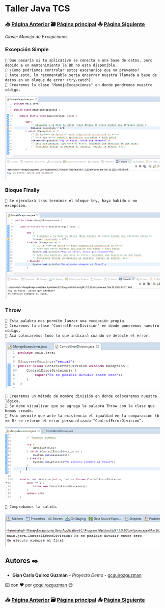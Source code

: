 # Taller Java TCS
### 📥 [Página Anterior](https://github.com/gcquirozguzman/java-tcs-202001/tree/ACBA100001) 🗃️ [Página principal](https://github.com/gcquirozguzman/java-tcs-202001) 📤 [Página Siguiente](https://github.com/gcquirozguzman/java-tcs-202001/tree/ENUM100001)

_Clase: Manejo de Excepciones._

### Excepción Simple

```
📢 Que pasaría si tu aplicativo se conecta a una base de datos, pero debido a un mantenimiento la BD no esta disponible.
📢 ¿Como podríamos controlar estos escenarios que no prevemos?
📢 Ante esto, lo recomentable sería encerrar nuestra llamada a base de datos en un bloque de error (try-catch).
📢 Crearemos la clase "ManejoExcepciones" en donde pondremos nuestro código.
```

![Error: imagen no ha sido cargada](https://github.com/gcquirozguzman/java-tcs-202001/blob/master/imagenes/MDEX100001_1.png)

### Bloque Finally

```
📢 Se ejecutará tras terminar el bloque try, haya habido o no excepción.
```

![Error: imagen no ha sido cargada](https://github.com/gcquirozguzman/java-tcs-202001/blob/master/imagenes/MDEX100001_2.png)

### Throw

```
📢 Esta palabra nos permite lanzar una excepción propia.
📢 Crearemos la clase "ControlErrorDivision" en donde pondremos nuestro código.
📢 Acá colocaremos todo lo que indicará cuando se detecte el error.
```

![Error: imagen no ha sido cargada](https://github.com/gcquirozguzman/java-tcs-202001/blob/master/imagenes/MDEX100001_3.png)

```
📢 Crearemos un método de nombre división en donde colocaremos nuestra lógica.
📢 Se debe visualizar que se agrega la palabra Throw con la clase que hemos creado.
📢 Esto permite que ante la existencia el igualdad en la comparación (b == 0) se retorne el error personalizado "ControlErrorDivision".
```

![Error: imagen no ha sido cargada](https://github.com/gcquirozguzman/java-tcs-202001/blob/master/imagenes/MDEX100001_4.png)

```
📢 Comprobamos la salida.
```

![Error: imagen no ha sido cargada](https://github.com/gcquirozguzman/java-tcs-202001/blob/master/imagenes/MDEX100001_5.png)

## Autores ✒️

* **Gian Carlo Quiroz Guzmán** - *Proyecto Demo* - [gcquirozguzman](https://github.com/gcquirozguzman)

⌨️ con ❤️ por [gcquirozguzman](https://github.com/gcquirozguzman) 😊

### 📥 [Página Anterior](https://github.com/gcquirozguzman/java-tcs-202001/tree/ACBA100001) 🗃️ [Página principal](https://github.com/gcquirozguzman/java-tcs-202001) 📤 [Página Siguiente](https://github.com/gcquirozguzman/java-tcs-202001/tree/ENUM100001)
